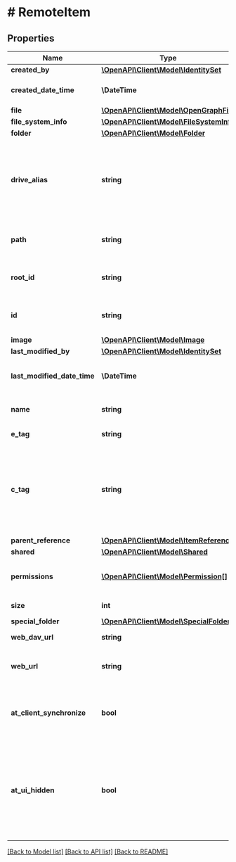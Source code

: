 # # RemoteItem

## Properties

Name | Type | Description | Notes
------------ | ------------- | ------------- | -------------
**created_by** | [**\OpenAPI\Client\Model\IdentitySet**](IdentitySet.md) |  | [optional]
**created_date_time** | **\DateTime** | Date and time of item creation. Read-only. | [optional]
**file** | [**\OpenAPI\Client\Model\OpenGraphFile**](OpenGraphFile.md) |  | [optional]
**file_system_info** | [**\OpenAPI\Client\Model\FileSystemInfo**](FileSystemInfo.md) |  | [optional]
**folder** | [**\OpenAPI\Client\Model\Folder**](Folder.md) |  | [optional]
**drive_alias** | **string** | The drive alias can be used in clients to make the urls user friendly. Example: &#39;personal/einstein&#39;. This will be used to resolve to the correct driveID. | [optional]
**path** | **string** | The relative path of the item in relation to its drive root. | [optional]
**root_id** | **string** | Unique identifier for the drive root of this item. Read-only. | [optional]
**id** | **string** | Unique identifier for the remote item in its drive. Read-only. | [optional]
**image** | [**\OpenAPI\Client\Model\Image**](Image.md) |  | [optional]
**last_modified_by** | [**\OpenAPI\Client\Model\IdentitySet**](IdentitySet.md) |  | [optional]
**last_modified_date_time** | **\DateTime** | Date and time the item was last modified. Read-only. | [optional]
**name** | **string** | Optional. Filename of the remote item. Read-only. | [optional]
**e_tag** | **string** | ETag for the item. Read-only. | [optional] [readonly]
**c_tag** | **string** | An eTag for the content of the item. This eTag is not changed if only the metadata is changed. Note This property is not returned if the item is a folder. Read-only. | [optional] [readonly]
**parent_reference** | [**\OpenAPI\Client\Model\ItemReference**](ItemReference.md) |  | [optional]
**shared** | [**\OpenAPI\Client\Model\Shared**](Shared.md) |  | [optional]
**permissions** | [**\OpenAPI\Client\Model\Permission[]**](Permission.md) | The set of permissions for the item. Read-only. Nullable. | [optional] [readonly]
**size** | **int** | Size of the remote item. Read-only. | [optional]
**special_folder** | [**\OpenAPI\Client\Model\SpecialFolder**](SpecialFolder.md) |  | [optional]
**web_dav_url** | **string** | DAV compatible URL for the item. | [optional]
**web_url** | **string** | URL that displays the resource in the browser. Read-only. | [optional]
**at_client_synchronize** | **bool** | Indicates if the item is synchronized with the underlying storage provider. Read-only. | [optional]
**at_ui_hidden** | **bool** | Properties or facets (see UI.Facet) annotated with this term will not be rendered if the annotation evaluates to true. Users can set this to hide permissons. | [optional]

[[Back to Model list]](../../README.md#models) [[Back to API list]](../../README.md#endpoints) [[Back to README]](../../README.md)
